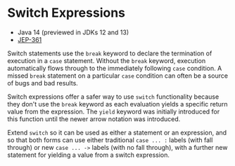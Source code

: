 # Switch Expressions

* Java 14 (previewed in JDKs 12 and 13)
* [JEP-361](https://openjdk.java.net/jeps/361)

Switch statements use the `break` keyword to declare the termination
of execution in a `case` statement. Without the `break` keyword,
execution automatically flows through to the immediately following
`case` condition. A missed `break` statement on a particular `case`
condition can often be a source of bugs and bad results.

Switch expressions offer a safer way to use `switch` functionality
because they don't use the `break` keyword as each evaluation
yields a specific return value from the expression. The `yield`
keyword was initially introduced for this function until the newer
arrow notation was introduced.

Extend `switch` so it can be used as either a statement or an
expression, and so that both forms can use either traditional
`case ... :` labels (with fall through) or new `case ... ->` labels
(with no fall through), with a further new statement for yielding a
value from a switch expression.
